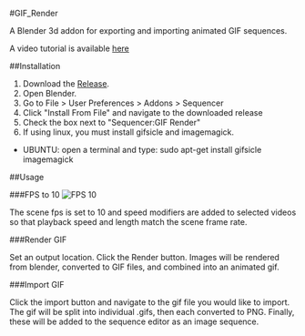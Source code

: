 #GIF_Render

A Blender 3d addon for exporting and importing animated GIF sequences.

A video tutorial is available [here](https://www.youtube.com/watch?v=xbroTg3UN7A)

##Installation

1. Download the [Release](https://github.com/doakey3/GIF_Render/releases). 
2. Open Blender. 
3. Go to File > User Preferences > Addons > Sequencer
4. Click "Install From File" and navigate to the downloaded release
5. Check the box next to "Sequencer:GIF Render"
6. If using linux, you must install gifsicle and imagemagick.
  - UBUNTU: open a terminal and type:
    sudo apt-get install gifsicle imagemagick

##Usage

###FPS to 10
![FPS 10](http://i.imgur.com/Nfyh3xb.gif)

The scene fps is set to 10 and speed modifiers are added to selected videos so that playback speed and length match the scene frame rate.

###Render GIF

Set an output location. Click the Render button. Images will be rendered from blender, converted to GIF files, and combined into an animated gif.

###Import GIF

Click the import button and navigate to the gif file you would like to import. The gif will be split into individual .gifs, then each converted to PNG. Finally, these will be added to the sequence editor as an image sequence.
